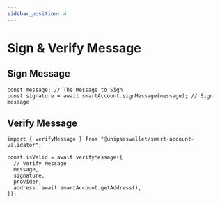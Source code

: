 ```yaml
---
sidebar_position: 4
---
```


# Sign & Verify Message

## Sign Message

```tsx
const message; // The Message to Sign
const signature = await smartAccount.signMessage(message); // Sign message
```

## Verify Message

```tsx
import { verifyMessage } from "@unipasswallet/smart-account-validator";

const isValid = await verifyMessage({
  // Verify Message
  message,
  signature,
  provider,
  address: await smartAccount.getAddress(),
});
```